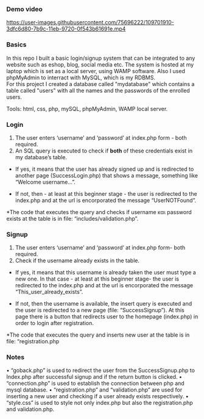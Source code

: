 ### Demo video

https://user-images.githubusercontent.com/75696222/109701910-3dfc6d80-7b9c-11eb-9720-0f543b61691e.mp4

### Basics
In this repo I built a basic login/signup system that can be integrated to any website such as eshop, blog, social media etc.
The system is hosted at my laptop which is set as a local server, using WAMP software. Also I used phpMyAdmin to interract with MySQL, which is my RDBMS.  
For this project I created a database called "mydatabase" which contains a table called "users" with all the names and the passwords of the enrolled users.

Tools: html, css, php, mySQL, phpMyAdmin, WAMP local server.

### Login 
1.	The user enters ‘username’ and ‘password’ at index.php form - both required.
2.	An SQL query is executed to check if **both** of these credentials exist in my database’s table.
  - If yes, it means that the user has already signed up and is redirected to another page (SuccessLogin.php) that shows a message, something like “Welcome username…”.

  -	If not, then - at least at this beginner stage - the user is redirected to the index.php and at the url is encorporated the message “UserNOTFound”.

*The code that executes the query and checks if username και password exists at the table is in file: “includes/validation.php”.

### Signup
1.	The user enters ‘username’ and ‘password’ at index.php form- both required.
2.	Check if the username already exists in the table.
  -	If yes, it means that this username is already taken the user must type a new one. In that case - at least at this beginner stage- the user is redirected to the index.php and at the url is encorporated the message “This_user_already_exists”.

  - If not, then the username is available, the insert query is executed and the user is redirected to a new page (file: “SuccessSignup”). At this page there is a button that redirects user to the homepage (index.php) in order to login after registration.



*The code that executes the query and inserts new user at the table is in file: “registration.php

### Notes 
•	“goback.php” is used to redirect the user from the SuccessSignup.php to Index.php after successful signup and if the return button is clicked.
•	“connection.php” is used to establish the connection between php and mysql database.
•	“registration.php” and “validation.php” are used for inserting a new user and checking if a user already exists respectively.
•	“style.css” is used to style not only index.php but also the registration.php and validation.php.






